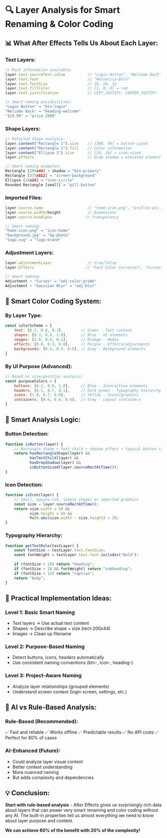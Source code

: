 # 🔍 Layer Analysis for Smart Renaming & Color Coding

## 📊 **What After Effects Tells Us About Each Layer:**

### **Text Layers:**
```javascript
// Rich information available:
layer.text.sourceText.value          // "Login Button", "Welcome Back"
layer.text.font                      // "Helvetica-Bold"
layer.text.fontSize                  // 18, 24, 32
layer.text.fillColor                 // [1, 0, 0] = red
layer.text.justification             // LEFT_JUSTIFY, CENTER_JUSTIFY

// Smart naming possibilities:
"Login Button" → "btn-login" 
"Welcome Back" → "heading-welcome"
"$29.99" → "price-2999"
```

### **Shape Layers:**
```javascript
// Detailed shape analysis:
layer.content("Rectangle 1").size    // [200, 44] = button-sized
layer.content("Rectangle 1").fill    // Color information
layer.content("Ellipse 1").size      // [24, 24] = icon-sized
layer.effects                        // Drop shadow = elevated element

// Smart naming examples:
Rectangle [200x44] + shadow → "btn-primary"
Rectangle [375x812] → "screen-background" 
Ellipse [24x24] → "icon-circle"
Rounded Rectangle [small] → "pill-button"
```

### **Imported Files:**
```javascript
layer.source.name                    // "home-icon.png", "profile-pic.jpg"
layer.source.width/height            // Dimensions
layer.source.hasAlpha               // Transparency

// Smart naming:
"home-icon.png" → "icon-home"
"background.jpg" → "bg-photo"
"logo.svg" → "logo-brand"
```

### **Adjustment Layers:**
```javascript
layer.adjustmentLayer                // true/false
layer.Effects                       // "Fast Color Corrector", "Curves"

// Smart naming:
Adjustment + "Curves" → "adj-color-grade"
Adjustment + "Gaussian Blur" → "adj-blur"
```

## 🎨 **Smart Color Coding System:**

### **By Layer Type:**
```javascript
const colorScheme = {
    text: [0.2, 0.8, 0.3],        // Green - Text content
    shapes: [0.3, 0.5, 1.0],      // Blue - UI elements  
    images: [1.0, 0.6, 0.2],      // Orange - Media
    effects: [0.8, 0.3, 0.8],     // Purple - Effects/adjustments
    backgrounds: [0.5, 0.5, 0.5], // Gray - Background elements
}
```

### **By UI Purpose (Advanced):**
```javascript
// Based on size/position analysis:
const purposeColors = {
    buttons: [0.2, 0.6, 1.0],     // Blue - Interactive elements
    headers: [0.1, 0.7, 0.1],     // Dark green - Typography hierarchy
    icons: [1.0, 0.7, 0.0],       // Yellow - Icons/graphics
    containers: [0.6, 0.6, 0.6],  // Gray - Layout containers
}
```

## 🧠 **Smart Analysis Logic:**

### **Button Detection:**
```javascript
function isButton(layer) {
    // Rectangle shape + text child + shadow effect + typical button size
    return hasRectangleShape(layer) && 
           hasTextChild(layer) && 
           hasDropShadow(layer) &&
           isButtonSized(layer.sourceRectAtTime());
}
```

### **Icon Detection:**
```javascript
function isIcon(layer) {
    // Small, square-ish, simple shapes or imported graphics
    const size = layer.sourceRectAtTime();
    return size.width < 50 && 
           size.height < 50 && 
           Math.abs(size.width - size.height) < 10;
}
```

### **Typography Hierarchy:**
```javascript
function getTextRole(textLayer) {
    const fontSize = textLayer.text.fontSize;
    const fontWeight = textLayer.text.font.includes("Bold");
    
    if (fontSize > 28) return "heading";
    if (fontSize > 18 && fontWeight) return "subheading"; 
    if (fontSize < 14) return "caption";
    return "body";
}
```

## 🎯 **Practical Implementation Ideas:**

### **Level 1: Basic Smart Naming**
- Text layers → Use actual text content
- Shapes → Describe shape + size (rect-200x44)
- Images → Clean up filename

### **Level 2: Purpose-Based Naming**
- Detect buttons, icons, headers automatically
- Use consistent naming conventions (btn-, icon-, heading-)

### **Level 3: Project-Aware Naming**
- Analyze layer relationships (grouped elements)
- Understand screen context (login screen, settings, etc.)

## 🤔 **AI vs Rule-Based Analysis:**

### **Rule-Based (Recommended):**
✅ Fast and reliable
✅ Works offline
✅ Predictable results
✅ No API costs
✅ Perfect for 80% of cases

### **AI-Enhanced (Future):**
- Could analyze layer visual content
- Better context understanding
- More nuanced naming
- But adds complexity and dependencies

## 💡 **Conclusion:**

**Start with rule-based analysis** - After Effects gives us surprisingly rich data about layers that can power very smart renaming and color coding without any AI. The built-in properties tell us almost everything we need to know about layer purpose and content.

**We can achieve 80% of the benefit with 20% of the complexity!**